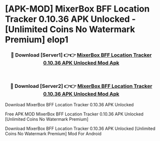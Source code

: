 # [APK-MOD] MixerBox BFF  Location Tracker 0.10.36 APK Unlocked - [Unlimited Coins No Watermark Premium] elop1



<div align="center">
<h3>🔴 Download [Server1] 👉👉 <a href="https://momento.my/?title=MixerBox_BFF__Location_Tracker_0.10.36_APK_Unlocked">MixerBox BFF  Location Tracker 0.10.36 APK Unlocked Mod Apk</a></h3><br>

<h3>🔴 Download [Server2] 👉👉 <a href="https://momento.my/?title=MixerBox_BFF__Location_Tracker_0.10.36_APK_Unlocked">MixerBox BFF  Location Tracker 0.10.36 APK Unlocked Mod Apk</a></h3>
</div>



Download MixerBox BFF  Location Tracker 0.10.36 APK Unlocked 

Free APK MOD MixerBox BFF  Location Tracker 0.10.36 APK Unlocked [Unlimited Coins No Watermark Premium]

Download MixerBox BFF  Location Tracker 0.10.36 APK Unlocked [Unlimited Coins No Watermark Premium] Mod For Android
